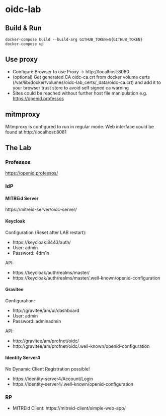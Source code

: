 # oidc-lab

## Build & Run

```
docker-compose build --build-arg GITHUB_TOKEN=${GITHUB_TOKEN}
docker-compose up
```

## Use proxy

- Configure Browser to use Proxy -> http://localhost:8080
- (optional) Get generated CA oidc-ca.crt from docker volume certs (/var/lib/docker/volumes/oidc-lab_certs/_data/oidc-ca.crt)
    and add it to your browser trust store to avoid self signed ca warning
- Sites could be reached without further host file manipulation e.g. https://openid.professos

## mitmproxy

Mitmproxy is configured to run in regular mode.
Web interface could be found at http://localhost:8081

## The Lab

### Professos
 
https://openid.professos/

### IdP

#### MITREid Server
https://mitreid-server/oidc-server/

#### Keycloak

Configuration (Reset after LAB restart):
- https://keycloak:8443/auth/
- User: admin
- Password: 4dm1n

API:
- https://keycloak/auth/realms/master/
- https://keycloak/auth/realms/master/.well-known/openid-configuration

#### Gravitee

Configuration:
- http://gravitee/am/ui/dashboard
- User: admin
- Password: adminadmin

API:
- http://gravitee/am/profnet/oidc/
- http://gravitee/am/profnet/oidc/.well-known/openid-configuration

#### Identity Server4
No Dynamic Client Registration possible!

- https://identity-server4/Account/Login
- https://identity-server4/.well-known/openid-configuration

### RP

- MITREid Client: https://mitreid-client/simple-web-app/
